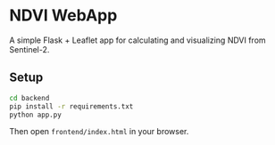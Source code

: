# NDVI WebApp

A simple Flask + Leaflet app for calculating and visualizing NDVI from Sentinel-2.

## Setup

```bash
cd backend
pip install -r requirements.txt
python app.py
```

Then open `frontend/index.html` in your browser.
